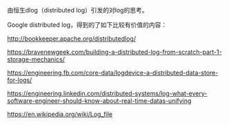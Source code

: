 由恒生dlog（distributed log）引发的对log的思考。

Google distributed log，得到的了如下比较有价值的内容：

http://bookkeeper.apache.org/distributedlog/

https://bravenewgeek.com/building-a-distributed-log-from-scratch-part-1-storage-mechanics/

https://engineering.fb.com/core-data/logdevice-a-distributed-data-store-for-logs/

https://engineering.linkedin.com/distributed-systems/log-what-every-software-engineer-should-know-about-real-time-datas-unifying

https://en.wikipedia.org/wiki/Log_file

